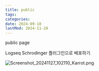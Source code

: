 ```yaml
---
title: public
tags:
categories:
date: 2024-09-18
lastMod: 2024-11-28
---
```

public page





Logseq Schrodinger 플러그인으로 배포하기





![Screenshot_20241127_102110_Karrot.png](assets/screenshot_20241127_102110_karrot_1732714239937_0.png)






